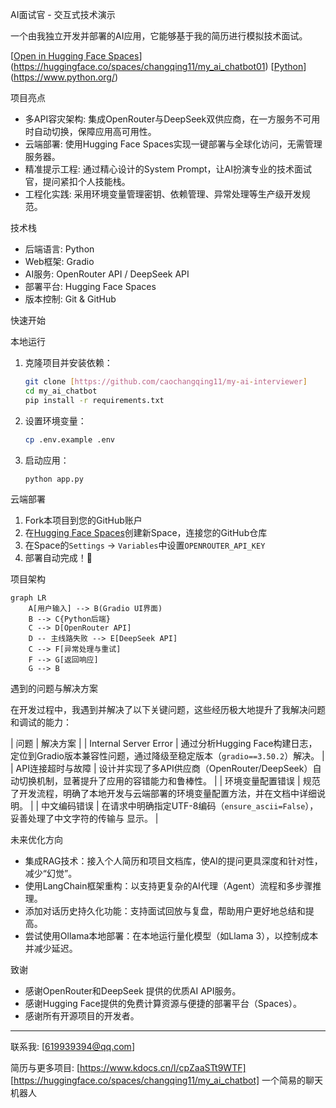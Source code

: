 AI面试官 - 交互式技术演示

一个由我独立开发并部署的AI应用，它能够基于我的简历进行模拟技术面试。

[[Open in Hugging Face Spaces](https://img.shields.io/badge/🤗-Open%20in%20Spaces-blue)](https://huggingface.co/spaces/changqing11/my_ai_chatbot01)
[[Python](https://img.shields.io/badge/Python-3.9+-blue)](https://www.python.org/)

项目亮点

-   多API容灾架构: 集成OpenRouter与DeepSeek双供应商，在一方服务不可用时自动切换，保障应用高可用性。
-   云端部署: 使用Hugging Face Spaces实现一键部署与全球化访问，无需管理服务器。
-   精准提示工程: 通过精心设计的System Prompt，让AI扮演专业的技术面试官，提问紧扣个人技能栈。
-   工程化实践: 采用环境变量管理密钥、依赖管理、异常处理等生产级开发规范。

技术栈

-   后端语言: Python
-   Web框架: Gradio
-   AI服务: OpenRouter API / DeepSeek API
-   部署平台: Hugging Face Spaces
-   版本控制: Git & GitHub

 快速开始

 本地运行

1. 克隆项目并安装依赖：
    ```bash
    git clone [https://github.com/caochangqing11/my-ai-interviewer]
    cd my_ai_chatbot
    pip install -r requirements.txt
    ```

2. 设置环境变量：
    ```bash
    cp .env.example .env
    ```

3. 启动应用：
    ```bash
    python app.py
    ```

云端部署

1.  Fork本项目到您的GitHub账户
2.  在[Hugging Face Spaces](https://huggingface.co/spaces)创建新Space，连接您的GitHub仓库
3.  在Space的`Settings` -> `Variables`中设置`OPENROUTER_API_KEY`
4.  部署自动完成！🎉

项目架构

```mermaid
graph LR
    A[用户输入] --> B(Gradio UI界面)
    B --> C{Python后端}
    C --> D[OpenRouter API]
    D -- 主线路失败 --> E[DeepSeek API]
    C --> F[异常处理与重试]
    F --> G[返回响应]
    G --> B
 ```   
遇到的问题与解决方案

在开发过程中，我遇到并解决了以下关键问题，这些经历极大地提升了我解决问题和调试的能力：

|            问题              |                                解决方案                                  |
|    Internal Server Error     | 通过分析Hugging Face构建日志，定位到Gradio版本兼容性问题，通过降级至稳定版本（`gradio==3.50.2`）解决。 |
|      API连接超时与故障        | 设计并实现了多API供应商（OpenRouter/DeepSeek）自动切换机制，显著提升了应用的容错能力和鲁棒性。           |
|      环境变量配置错误         | 规范了开发流程，明确了本地开发与云端部署的环境变量配置方法，并在文档中详细说明。                      |
|        中文编码错误           | 在请求中明确指定UTF-8编码（`ensure_ascii=False`），妥善处理了中文字符的传输与 显示。                    |

未来优化方向

-   集成RAG技术：接入个人简历和项目文档库，使AI的提问更具深度和针对性，减少“幻觉”。
-   使用LangChain框架重构：以支持更复杂的AI代理（Agent）流程和多步骤推理。
-   添加对话历史持久化功能：支持面试回放与复盘，帮助用户更好地总结和提高。
-   尝试使用Ollama本地部署：在本地运行量化模型（如Llama 3），以控制成本并减少延迟。

致谢

-   感谢OpenRouter和DeepSeek 提供的优质AI API服务。
-   感谢Hugging Face提供的免费计算资源与便捷的部署平台（Spaces）。
-   感谢所有开源项目的开发者。

---
联系我: [619939394@qq.com]  

简历与更多项目: [https://www.kdocs.cn/l/cpZaaSTt9WTF] [https://huggingface.co/spaces/changqing11/my_ai_chatbot] 一个简易的聊天机器人



